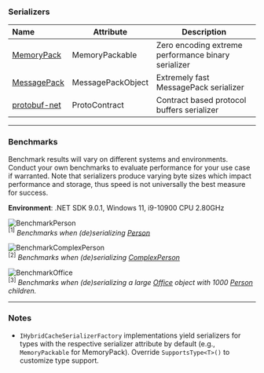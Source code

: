 ﻿### Serializers

| Name                                                                    | Attribute         | Description                                         |
|:------------------------------------------------------------------------|-------------------|-----------------------------------------------------|
| [MemoryPack](https://github.com/Cysharp/MemoryPack)                     | MemoryPackable    | Zero encoding extreme performance binary serializer |
| [MessagePack](https://github.com/MessagePack-CSharp/MessagePack-CSharp) | MessagePackObject | Extremely fast MessagePack serializer               |
| [protobuf-net](https://github.com/protobuf-net/protobuf-net)            | ProtoContract     | Contract based protocol buffers serializer          |

---

### Benchmarks

Benchmark results will vary on different systems and environments. Conduct your own benchmarks to evaluate performance
for your use case if warranted. Note that serializers produce varying byte sizes which impact performance and storage,
thus speed is not universally the best measure for success.

**Environment**: .NET SDK 9.0.1, Windows 11, i9-10900 CPU 2.80GHz

![BenchmarkPerson](https://github.com/user-attachments/assets/4d3400e8-1783-4c4b-b1d3-5d54522a1e59)
<br/> <a name="BenchmarkPerson"><sup>[1]</sup></a> *Benchmarks when (de)serializing [Person](benchmarks/HybridCache.Serializers.Benchmarks/Models/Person.cs)*

![BenchmarkComplexPerson](https://github.com/user-attachments/assets/a8efd898-1032-470c-97c1-738ccdc67e27)
<br/> <a name="BenchmarkComplexPerson"><sup>[2]</sup></a> *Benchmarks when (de)serializing [ComplexPerson](benchmarks/HybridCache.Serializers.Benchmarks/Models/ComplexPerson.cs)*

![BenchmarkOffice](https://github.com/user-attachments/assets/ef263625-b827-49dc-886d-44739bf49a19)
<br/> <a name="BenchmarkOffice"><sup>[3]</sup></a> *Benchmarks when (de)serializing a large [Office](benchmarks/HybridCache.Serializers.Benchmarks/Models/Office.cs) object with 1000 [Person](benchmarks/HybridCache.Serializers.Benchmarks/Models/Person.cs) children.*

---

### Notes

* `IHybridCacheSerializerFactory` implementations yield serializers for types with the respective serializer attribute
  by default (e.g., `MemoryPackable` for MemoryPack). Override `SupportsType<T>()` to customize type support.
